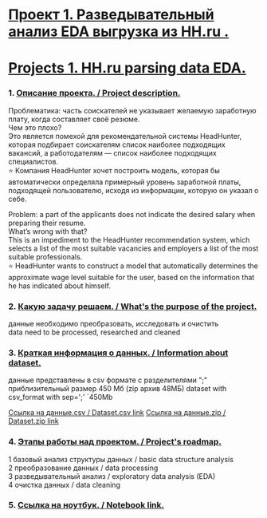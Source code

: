 
# [Проект 1. Разведывательный анализ EDA выгрузка из HH.ru .](https://github.com/Denis-python/VS_code/tree/master/Project_1) <br>
# [Projects 1. HH.ru parsing data EDA.](https://github.com/Denis-python/VS_code/tree/master/Project_1)

### 1. [Описание проекта. / Project description.]()<br>

Проблематика: часть соискателей не указывает желаемую заработную плату, когда составляет своё резюме.<br>
Чем это плохо?<br>
Это является помехой для рекомендательной системы HeadHunter, которая подбирает соискателям список наиболее подходящих вакансий, 
а работодателям — список наиболее подходящих специалистов.<br>
⭐ Компания HeadHunter хочет построить модель, которая бы автоматически определяла примерный уровень заработной платы, 
подходящей пользователю, исходя из информации, которую он указал о себе.

Problem: a part of the applicants does not indicate the desired salary when preparing their resume.<br>
What’s wrong with that?<br>
This is an impediment to the HeadHunter recommendation system, which selects a list of the most suitable vacancies and employers 
a list of the most suitable professionals.<br>
⭐ HeadHunter wants to construct a model that automatically determines the approximate wage level suitable for the user, 
based on the information that he has indicated about himself.

### 2. [Какую задачу решаем. / What's the purpose of the project.]()<br>

 данные необходимо преобразовать, исследовать и очистить <br>
 data need to be processed, researched and cleaned

### 3. [Краткая информация о данных. / Information about dataset.]()<br>

данные представлены в csv формате с разделителями ";" приблизительный размер 450 Мб (zip архив 48МБ)
dataset with csv_format with sep=';' `450Mb

[Ссылка на данные.csv / Dataset.csv link](https://drive.google.com/file/d/1Kb78mAWYKcYlellTGhIjPI-bCcKbGuTn/view?usp=sharing)
[Ссылка на данные.zip / Dataset.zip link](https://drive.google.com/file/d/1DTzm_hHP3dtkvWTBXBrlfV0lt-_ltxa8/view?usp=sharing)
 
### 4. [Этапы работы над проектом. / Project's roadmap.]()  <br>

1 базовый анализ структуры данных / basic data structure analysis <br>
2 преобразование данных / data processing<br>
3 разведывательный анализ / exploratory data analysis (EDA)<br>
4 очистка данных / data cleaning<br>

### 5. [Ссылка на ноутбук. / Notebook link.](https://github.com/Denis-python/VS_code/blob/master/Project_1/Project%201.ipynb)



